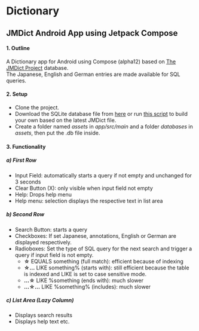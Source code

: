 # Dictionary
## JMDict Android App using Jetpack Compose
#### 1. Outline
A Dictionary app for Android using Compose (alpha12) based on [The JMDict Project](https://www.edrdg.org/jmdict/j_jmdict.html) database.  
The Japanese, English and German entries are made available for SQL queries. 
#### 2. Setup
- Clone the project. 
- Download the SQLite database file from [here](https://drive.google.com/file/d/1kMeppgWQuqW6S_65F0T1xYtthY0reZng/view?usp=sharing) or run [this script](https://github.com/ProfessorRino/JMDict2SQLite/blob/master/parseBuild.py) to build your own based on the latest JMDict file.
- Create a folder named *assets* in *app/src/main* and a folder *databases* in *assets*, then put the .db file inside. 
#### 3. Functionality
##### a) First Row
- Input Field: automatically starts a query if not empty and unchanged for 3 seconds
- Clear Button (X): only visible when input field not empty
- Help: Drops help menu
- Help menu: selection displays the respective text in list area
##### b) Second Row
- Search Button: starts a query
- Checkboxes: If set Japanese, annotations, English or German are displayed respectively.
- Radioboxes: Set the type of SQL query for the next search and trigger a query if input field is not empty. 
  * **☆**   EQUALS something (full match): efficient because of indexing
  * **☆…**  LIKE something% (starts with): still efficient because the table is indexed and LIKE is set to case sensitive mode.
  * **…☆**  LIKE %something (ends with): much slower
  * **…☆…** LIKE %something% (includes): much slower
##### c) List Area (Lazy Column)
- Displays search results
- Displays help text etc.
  



